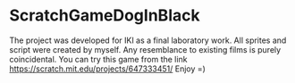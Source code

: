 # ScratchGameDogInBlack
The project was developed for IKI as a final laboratory work. All sprites and script were created by myself. Any resemblance to existing films is purely coincidental.
You can try this game from the link https://scratch.mit.edu/projects/647333451/
Enjoy =)

